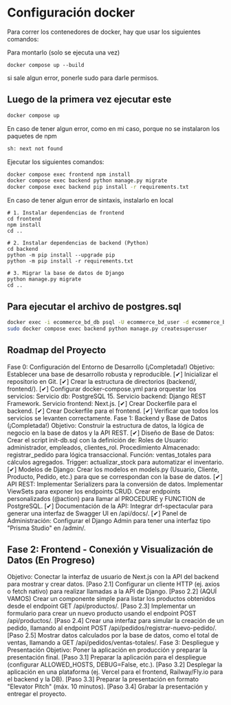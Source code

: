 # Configuración docker

Para correr los contenedores de docker, hay que usar los siguientes comandos:

Para montarlo (solo se ejecuta una vez)

```
docker compose up --build
```

si sale algun error, ponerle sudo para darle permisos.

## Luego de la primera vez ejecutar este

```bash
docker compose up
```

En caso de tener algun error, como en mi caso, porque no se instalaron los paquetes de npm
```bash
sh: next not found
```

Ejecutar los siguientes comandos:
```bash
docker compose exec frontend npm install
docker compose exec backend python manage.py migrate
docker compose exec backend pip install -r requirements.txt
```

En caso de tener algun error de sintaxis, instalarlo en local

```
# 1. Instalar dependencias de frontend
cd frontend
npm install
cd ..

# 2. Instalar dependencias de backend (Python)
cd backend
python -m pip install --upgrade pip
python -m pip install -r requirements.txt

# 3. Migrar la base de datos de Django
python manage.py migrate
cd ..
```

## Para ejecutar el archivo de postgres.sql

```bash
docker exec -i ecommerce_bd_db psql -U ecommerce_bd_user -d ecommerce_bd_dev < postgres.sql
sudo docker compose exec backend python manage.py createsuperuser
```

## Roadmap del Proyecto
Fase 0: Configuración del Entorno de Desarrollo (¡Completada!)
Objetivo: Establecer una base de desarrollo robusta y reproducible.
[✔] Inicializar el repositorio en Git.
[✔] Crear la estructura de directorios (backend/, frontend/).
[✔] Configurar docker-compose.yml para orquestar los servicios:
Servicio db: PostgreSQL 15.
Servicio backend: Django REST Framework.
Servicio frontend: Next.js.
[✔] Crear Dockerfile para el backend.
[✔] Crear Dockerfile para el frontend.
[✔] Verificar que todos los servicios se levanten correctamente.
Fase 1: Backend y Base de Datos (¡Completada!)
Objetivo: Construir la estructura de datos, la lógica de negocio en la base de datos y la API REST.
[✔] Diseño de Base de Datos:
Crear el script init-db.sql con la definición de:
Roles de Usuario: administrador, empleados, clientes_rol.
Procedimiento Almacenado: registrar_pedido para lógica transaccional.
Función: ventas_totales para cálculos agregados.
Trigger: actualizar_stock para automatizar el inventario.
[✔] Modelos de Django:
Crear los modelos en models.py (Usuario, Cliente, Producto, Pedido, etc.) para que se correspondan con la base de datos.
[✔] API REST:
Implementar Serializers para la conversión de datos.
Implementar ViewSets para exponer los endpoints CRUD.
Crear endpoints personalizados (@action) para llamar al PROCEDURE y FUNCTION de PostgreSQL.
[✔] Documentación de la API:
Integrar drf-spectacular para generar una interfaz de Swagger UI en /api/docs/.
[✔] Panel de Administración:
Configurar el Django Admin para tener una interfaz tipo "Prisma Studio" en /admin/.
## Fase 2: Frontend - Conexión y Visualización de Datos (En Progreso)
Objetivo: Conectar la interfaz de usuario de Next.js con la API del backend para mostrar y crear datos.
[Paso 2.1] Configurar un cliente HTTP (ej. axios o fetch nativo) para realizar llamadas a la API de Django.
[Paso 2.2] (AQUÍ VAMOS) Crear un componente simple para listar los productos obtenidos desde el endpoint GET /api/productos/.
[Paso 2.3] Implementar un formulario para crear un nuevo producto usando el endpoint POST /api/productos/.
[Paso 2.4] Crear una interfaz para simular la creación de un pedido, llamando al endpoint POST /api/pedidos/registrar-nuevo-pedido/.
[Paso 2.5] Mostrar datos calculados por la base de datos, como el total de ventas, llamando a GET /api/pedidos/ventas-totales/.
Fase 3: Despliegue y Presentación
Objetivo: Poner la aplicación en producción y preparar la presentación final.
[Paso 3.1] Preparar la aplicación para el despliegue (configurar ALLOWED_HOSTS, DEBUG=False, etc.).
[Paso 3.2] Desplegar la aplicación en una plataforma (ej. Vercel para el frontend, Railway/Fly.io para el backend y la DB).
[Paso 3.3] Preparar la presentación en formato "Elevator Pitch" (máx. 10 minutos).
[Paso 3.4] Grabar la presentación y entregar el proyecto.